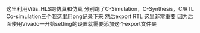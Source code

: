 这里利用Vitis_HLS跑仿真和仿真 分别跑了C-Simulation，C-Synthesis，C/RTL Co-simulation三个我这里用png记录下来
然后export RTL 这里非常重要 因为后面使用Vivado一开始setting的设置就需要添加这个export文件夹
